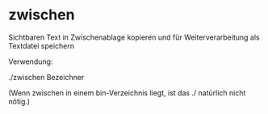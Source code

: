 # zwischen
Sichtbaren Text in Zwischenablage kopieren und für Weiterverarbeitung als Textdatei speichern

Verwendung:

./zwischen Bezeichner

(Wenn zwischen in einem bin-Verzeichnis liegt, ist das ./ natürlich nicht nötig.)
